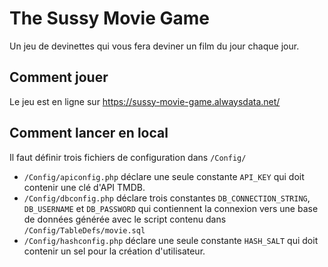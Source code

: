 # The Sussy Movie Game
Un jeu de devinettes qui vous fera deviner un film du jour chaque jour.

## Comment jouer
Le jeu est en ligne sur https://sussy-movie-game.alwaysdata.net/

## Comment lancer en local
Il faut définir trois fichiers de configuration dans `/Config/`  
- `/Config/apiconfig.php` déclare une seule constante `API_KEY` qui doit contenir une clé d'API TMDB.
- `/Config/dbconfig.php` déclare trois constantes `DB_CONNECTION_STRING`, `DB_USERNAME` et `DB_PASSWORD` qui contiennent la connexion vers une base de données générée avec le script contenu dans `/Config/TableDefs/movie.sql`
- `/Config/hashconfig.php` déclare une seule constante `HASH_SALT` qui doit contenir un sel pour la création d'utilisateur.
